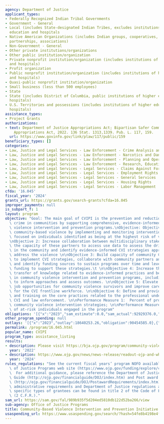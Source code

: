 ```yaml
---
agency: Department of Justice
applicant_types:
- Federally Recognized Indian Tribal Governments
- Government - General
- Local (includes State-designated Indian Tribes, excludes institutions of higher
  education and hospitals
- Native American Organizations (includes Indian groups, cooperatives, corporations,
  partnerships, associations)
- Non-Government - General
- Other private institutions/organizations
- Other public institution/organization
- Private nonprofit institution/organization (includes institutions of higher education
  and hospitals)
- Profit organization
- Public nonprofit institution/organization (includes institutions of higher education
  and hospitals)
- Quasi-public nonprofit institution/organization
- Small business (less than 500 employees)
- State
- State (includes District of Columbia, public institutions of higher education and
  hospitals)
- U.S. Territories and possessions (includes institutions of higher education and
  hospitals)
assistance_types:
- Project Grants
authorizations:
- text: Department of Justice Appropriations Act; Bipartisan Safer Communities Supplemental
    Appropriations Act, 2022. 136 Stat. 1313,1339. Pub. L. 117, 159.
  url: https://www.govinfo.gov/link/plaw/117/public/159
beneficiary_types: []
categories:
- Law, Justice and Legal Services - Law Enforcement - Crime Analysis and Data
- Law, Justice and Legal Services - Law Enforcement - Narcotics and Dangerous Drugs
- Law, Justice and Legal Services - Law Enforcement - Planning and Operations
- Law, Justice and Legal Services - Law Enforcement - Research, Education, Training
- Law, Justice and Legal Services - Legal Services - Claims Against Foreign Government
- Law, Justice and Legal Services - Legal Services - Employment Rights
- Law, Justice and Legal Services - Legal Services - General Services
- Law, Justice and Legal Services - Legal Services - Housing Rights
- Law, Justice and Legal Services - Legal Services - Labor Management
cfda: '16.045'
fiscal_year: '2024'
grants_url: https://grants.gov/search-grants?cfda=16.045
improper_payments: null
is_subpart_f: 1
layout: program
objective: "Goal: The main goal of CVIPI is the prevention and reduction of violent\
  \ crime in communities by supporting comprehensive, evidence-informed community\
  \ violence intervention and prevention programs.\nObjective: Objective 1: Reduce\
  \ community-based violence by implementing and monitoring intervention programs\
  \ focused on individuals identified as being at the highest risk of violence. \n\
  \nObjective 2: Increase collaboration between multidisciplinary stakeholders and\
  \ the capacity of these partners to access use data to assess the drivers of violence\
  \ in the community and identify evidence-informed CVI strategies appropriate to\
  \ address the violence \n\nObjective 3: Build capacity of community CVI organizations\
  \ to implement CVI strategies, collaborate with community partners and stakeholders,\
  \ and identify funding sources to sustain programs over time and leverage other\
  \ funding to support these strategies.\t \n\nObjective 4: Increase the base of and\
  \ transfer of knowledge related to evidence-informed practices and best methods\
  \ in community violence intervention and prevention programs, including use of data\
  \ to inform approaches and assess outcomes. \n\nObjective 5: Elevate voice of and\
  \ job opportunities for community violence survivors and improve career pathways\
  \ for the CVI frontline workforce. \n\nObjective 6: Define and provide policy guidance\
  \ and training on the core practices related to the professional understanding between\
  \ CVI and law enforcement. \n\nPerformance Measure 1:  Percent of programs implementing\
  \ community violence intervention strategies; \n\nPerformance Measure 2:  Number\
  \ of at-risk individuals engaged in the program"
obligations: '[{"x":"2023","sam_estimate":0.0,"sam_actual":92929376.0,"usa_spending_actual":91993385.0},{"x":"2024","sam_estimate":0.0,"sam_actual":86921273.0,"usa_spending_actual":84375549.02},{"x":"2025","sam_estimate":0.0,"sam_actual":0.0,"usa_spending_actual":40191668.0}]'
other_program_spending: null
outlays: '[{"x":"2023","outlay":18640253.26,"obligation":90454585.0},{"x":"2024","outlay":2903087.89,"obligation":91862703.02},{"x":"2025","outlay":334727.99,"obligation":18814305.0}]'
permalink: /program/16.045.html
popular_name: CVIPI
program_type: assistance_listing
results:
- description: Please visit https://bja.ojp.gov/program/community-violence-intervention/overview
  year: '2022'
- description: https://www.ojp.gov/news/news-release/readout-ojp-and-white-house-community-violence-intervention-announcements
  year: '2024'
rules_regulations: "See the current fiscal years’ program NOFO available at the Office\
  \ of Justice Programs web site (https://www.ojp.gov/funding/explore/current-funding-opportunities.\
  \  For additional guidance, please reference the Department of Justice Grants Financial\
  \ Guide (http://ojp.gov/financialguide/DOJ/index.htm) and Post award Instructions\
  \ (http://ojp.gov/financialguide/DOJ/PostawardRequirements/index.htm).  \n\nApplicable\
  \ administrative requirements and Department of Justice regulations applicable to\
  \ specific types of grantees can be found in title 2 of the Code of Federal Regulations\
  \ (2 C.F.R.)."
sam_url: https://sam.gov/fal/989b935f5d204ed5810db122d52ba266/view
sub-agency: Office of Justice Programs
title: Community-Based Violence Intervention and Prevention Initiative
usaspending_url: https://www.usaspending.gov/search/?hash=54fe8b4198e4fceae32461fe18cdfc68
---
```

